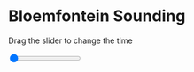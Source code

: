<h1>Bloemfontein Sounding</h1>
<p>Drag the slider to change the time</p>

<div class="slidecontainer">
<input oninput='setImage(this)' class="slider" type="range" min="0" max="9" value="0" step="1" />
<img id='img'/>
</div>

<script>
var img = document.getElementById('img');
var img_array = ['/assets/images/skwt/skd_blm_wrfout_d01_2020-05-30_12:00:00.png',
'/assets/images/skwt/skd_blm_wrfout_d01_2020-05-30_18:00:00.png',
'/assets/images/skwt/skd_blm_wrfout_d01_2020-05-31_00:00:00.png',
'/assets/images/skwt/skd_blm_wrfout_d01_2020-05-31_06:00:00.png',
'/assets/images/skwt/skd_blm_wrfout_d01_2020-05-31_12:00:00.png',
'/assets/images/skwt/skd_blm_wrfout_d01_2020-05-31_18:00:00.png',
'/assets/images/skwt/skd_blm_wrfout_d01_2020-06-01_00:00:00.png',
'/assets/images/skwt/skd_blm_wrfout_d01_2020-06-01_06:00:00.png',
'/assets/images/skwt/skd_blm_wrfout_d01_2020-06-01_12:00:00.png',];
function setImage(obj)
{
        var value = obj.value;
        img.src = img_array[value];

}
</script>
